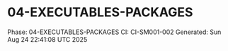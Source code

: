 # 04-EXECUTABLES-PACKAGES
Phase: 04-EXECUTABLES-PACKAGES
CI: CI-SM001-002
Generated: Sun Aug 24 22:41:08 UTC 2025
